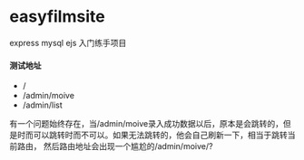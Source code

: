 # easyfilmsite
express mysql ejs 入门练手项目

#### 测试地址
+ /
+ /admin/moive
+ /admin/list

有一个问题始终存在，当/admin/moive录入成功数据以后，原本是会跳转的，但是时而可以跳转时而不可以。如果无法跳转的，他会自己刷新一下，相当于跳转当前路由，
然后路由地址会出现一个尴尬的/admin/moive/?
